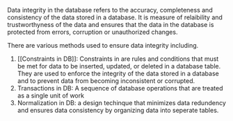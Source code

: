 Data integrity in the database refers to the accuracy, completeness and consistency of the data stored in a database. It is measure of relaibility and trustworthyness of the data and ensures that the data in the database is protected from errors, corruption or unauthorized changes.

There are various methods used to ensure data integrity including.

1. [[Constraints in DB]]:
Constraints in are rules and conditions that must be met for data to be inserted, updated, or deleted in a database table. They are used to enforce the integrity of the data stored in a database and to prevent data from becoming inconsistent or corrupted.
2. Transactions in DB:
A sequence of database operations that are treated as a single unit of work
3. Normalization in DB:
a design techinque that minimizes data redundency and ensures data consistency by organizing data into seperate tables.